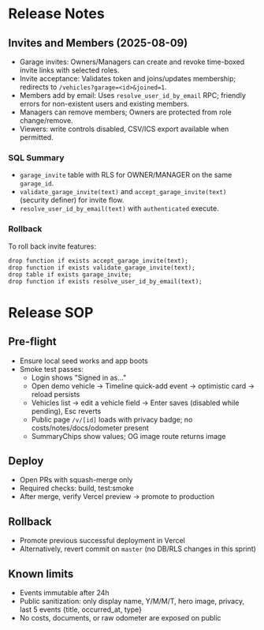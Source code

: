 # Release Notes

## Invites and Members (2025-08-09)

- Garage invites: Owners/Managers can create and revoke time-boxed invite links with selected roles.
- Invite acceptance: Validates token and joins/updates membership; redirects to `/vehicles?garage=<id>&joined=1`.
- Members add by email: Uses `resolve_user_id_by_email` RPC; friendly errors for non-existent users and existing members.
- Managers can remove members; Owners are protected from role change/remove.
- Viewers: write controls disabled, CSV/ICS export available when permitted.

### SQL Summary

- `garage_invite` table with RLS for OWNER/MANAGER on the same `garage_id`.
- `validate_garage_invite(text)` and `accept_garage_invite(text)` (security definer) for invite flow.
- `resolve_user_id_by_email(text)` with `authenticated` execute.

### Rollback

To roll back invite features:

```
drop function if exists accept_garage_invite(text);
drop function if exists validate_garage_invite(text);
drop table if exists garage_invite;
drop function if exists resolve_user_id_by_email(text);
```

# Release SOP

## Pre-flight
- Ensure local seed works and app boots
- Smoke test passes:
  - Login shows "Signed in as…"
  - Open demo vehicle → Timeline quick-add event → optimistic card → reload persists
  - Vehicles list → edit a vehicle field → Enter saves (disabled while pending), Esc reverts
  - Public page `/v/[id]` loads with privacy badge; no costs/notes/docs/odometer present
  - SummaryChips show values; OG image route returns image

## Deploy
- Open PRs with squash-merge only
- Required checks: build, test:smoke
- After merge, verify Vercel preview → promote to production

## Rollback
- Promote previous successful deployment in Vercel
- Alternatively, revert commit on `master` (no DB/RLS changes in this sprint)

## Known limits
- Events immutable after 24h
- Public sanitization: only display name, Y/M/M/T, hero image, privacy, last 5 events {title, occurred_at, type}
- No costs, documents, or raw odometer are exposed on public


